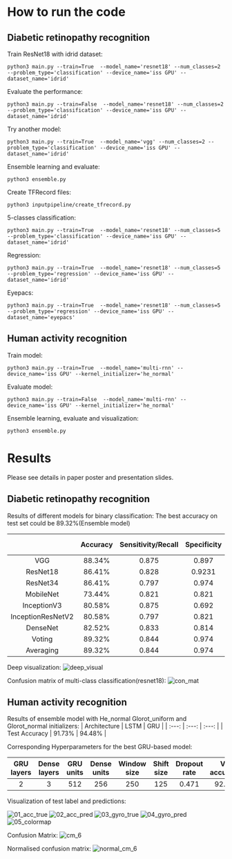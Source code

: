 

# How to run the code
## Diabetic retinopathy recognition
Train ResNet18 with idrid dataset:

`python3 main.py --train=True  --model_name='resnet18' --num_classes=2 --problem_type='classification' --device_name='iss GPU' --dataset_name='idrid'`

Evaluate the performance:

`python3 main.py --train=False  --model_name='resnet18' --num_classes=2 --problem_type='classification' --device_name='iss GPU' --dataset_name='idrid'`

Try another model:

`python3 main.py --train=True  --model_name='vgg' --num_classes=2 --problem_type='classification' --device_name='iss GPU' --dataset_name='idrid'`

Ensemble learning and evaluate:

`python3 ensemble.py`

Create TFRecord files:

`python3 inputpipeline/create_tfrecord.py`

5-classes classification:

`python3 main.py --train=True  --model_name='resnet18' --num_classes=5 --problem_type='classification' --device_name='iss GPU' --dataset_name='idrid'`

Regression:

`python3 main.py --train=True  --model_name='resnet18' --num_classes=5 --problem_type='regression' --device_name='iss GPU' --dataset_name='idrid'`

Eyepacs:

`python3 main.py --train=True  --model_name='resnet18' --num_classes=5 --problem_type='regression' --device_name='iss GPU' --dataset_name='eyepacs'`


## Human activity recognition
Train model:

`python3 main.py --train=True  --model_name='multi-rnn' --device_name='iss GPU' --kernel_initializer='he_normal'`

Evaluate model:

`python3 main.py --train=False  --model_name='multi-rnn' --device_name='iss GPU' --kernel_initializer='he_normal'`

Ensemble learning, evaluate and visualization:

`python3 ensemble.py`

# Results
Please see details in paper poster and presentation slides.
## Diabetic retinopathy recognition

Results of different models for binary classification:
The best accuracy on test set could be 89.32%(Ensemble model)

|  | Accuracy | Sensitivity/Recall | Specificity | Precision | F1 score |
| :---: | :---: | :---: | :---: | :---: | :---: |
| VGG | 88.34% | 0.875 | 0.897 | 0.933 | 0.903 |
| ResNet18 | 86.41% | 0.828 | 0.9231 | 0.946 | 0.883 |
| ResNet34 | 86.41% | 0.797 | 0.974 | 0.981 | 0.879 |
| MobileNet | 73.44% | 0.821 | 0.821 | 0.870 | 0.797 |
| InceptionV3 | 80.58% | 0.875 | 0.692 | 0.824 | 0.849 |
| InceptionResNetV2 | 80.58% | 0.797 | 0.821 | 0.879 | 0.836 |
| DenseNet | 82.52% | 0.833 | 0.814 | 0.862 | 0.847 |
| Voting | 89.32% | 0.844 | 0.974 | 0.982 | 0.908 |
| Averaging | 89.32% | 0.844 | 0.974 | 0.982 | 0.908 |

Deep visualization:
![deep_visual](https://github.tik.uni-stuttgart.de/iss/dl-lab-2020-team06/blob/master/results/01_dr/03_deep%20visualization.JPG)


Confusion matrix of multi-class classification(resnet18):
![con_mat](https://github.tik.uni-stuttgart.de/iss/dl-lab-2020-team06/blob/master/results/01_dr/04_confusion%20matrix.JPG)




## Human activity recognition
Results of ensemble model with He_normal Glorot_uniform and Glorot_normal initializers:
| Architecture | LSTM | GRU |
| :---: | :---: | :---: |
| Test Accuracy | 91.73% | 94.48% | 

Corresponding Hyperparameters for the best GRU-based model:

| GRU layers | Dense layers | GRU units | Dense units | Window size | Shift size | Dropout rate | Val accuracy |
| :---: | :---: | :---: | :---: | :---: | :---: | :---: | :---: |
| 2 | 3 | 512 | 256 | 250 | 125 | 0.471 | 92.9% |


Visualization of test label and predictions:

![01_acc_true](https://github.tik.uni-stuttgart.de/iss/dl-lab-2020-team06/blob/master/results/02_har/01_acc%20signals%20with%20true%20labels%20visualization.png)
![02_acc_pred](https://github.tik.uni-stuttgart.de/iss/dl-lab-2020-team06/blob/master/results/02_har/02_acc%20signals%20with%20predictions%20visualization.png)
![03_gyro_true](https://github.tik.uni-stuttgart.de/iss/dl-lab-2020-team06/blob/master/results/02_har/03_gyro%20signals%20with%20true%20labels%20visualization.png)
![04_gyro_pred](https://github.tik.uni-stuttgart.de/iss/dl-lab-2020-team06/blob/master/results/02_har/04_gyro%20signals%20with%20predictions%20visualization.png)
![05_colormap](https://github.tik.uni-stuttgart.de/iss/dl-lab-2020-team06/blob/master/results/02_har/05_colormap.png)


Confusion Matrix:
![cm_6](https://github.tik.uni-stuttgart.de/iss/dl-lab-2020-team06/blob/master/results/02_har/cm_6.png)


Normalised confusion matrix:
![normal_cm_6](https://github.tik.uni-stuttgart.de/iss/dl-lab-2020-team06/blob/master/results/02_har/normal_cm_6.png)


